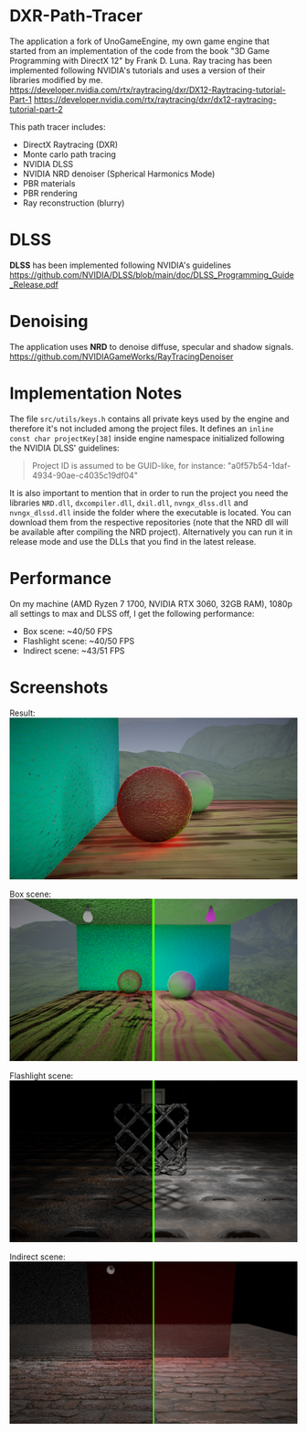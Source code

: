# DXR-Path-Tracer
The application a fork of UnoGameEngine, my own game engine that started from an implementation of the code from the book "3D Game Programming with DirectX 12" by Frank D. Luna.
Ray tracing has been implemented following NVIDIA's tutorials and uses a version of their libraries modified by me.
https://developer.nvidia.com/rtx/raytracing/dxr/DX12-Raytracing-tutorial-Part-1
https://developer.nvidia.com/rtx/raytracing/dxr/dx12-raytracing-tutorial-part-2

This path tracer includes:
- DirectX Raytracing (DXR)
- Monte carlo path tracing
- NVIDIA DLSS
- NVIDIA NRD denoiser (Spherical Harmonics Mode)
- PBR materials
- PBR rendering
- Ray reconstruction (blurry)

# DLSS
**DLSS** has been implemented following NVIDIA's guidelines
https://github.com/NVIDIA/DLSS/blob/main/doc/DLSS_Programming_Guide_Release.pdf

# Denoising
The application uses **NRD** to denoise diffuse, specular and shadow signals.
https://github.com/NVIDIAGameWorks/RayTracingDenoiser

# Implementation Notes
The file `src/utils/keys.h` contains all private keys used by the engine and therefore it's not included among the project files.
It defines an `inline const char projectKey[38]` inside engine namespace initialized following the NVIDIA DLSS' guidelines: 
> Project ID is assumed to be GUID-like, for instance: "a0f57b54-1daf-4934-90ae-c4035c19df04"

It is also important to mention that in order to run the project you need the libraries `NRD.dll`, `dxcompiler.dll`, `dxil.dll`, `nvngx_dlss.dll` and `nvngx_dlssd.dll` inside the folder where the executable is located.
You can download them from the respective repositories (note that the NRD dll will be available after compiling the NRD project).
Alternatively you can run it in release mode and use the DLLs that you find in the latest release.

# Performance
On my machine (AMD Ryzen 7 1700, NVIDIA RTX 3060, 32GB RAM), 1080p all settings to max and DLSS off, I get the following performance:
- Box scene: ~40/50 FPS
- Flashlight scene: ~40/50 FPS
- Indirect scene: ~43/51 FPS

# Screenshots
Result:
![Final Result](result.PNG)

Box scene:
![Box Scene](box.png)

Flashlight scene:
![Flashlight Scene](flashlight.png)

Indirect scene:
![Indirect Scene](indirect.png)
